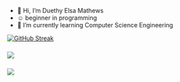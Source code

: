 - 👋 Hi, I’m Duethy Elsa Mathews  
- ☺️ beginner in programming 
- 🌱 I’m currently learning Computer Science Engineering

[![GitHub Streak](http://github-readme-streak-stats.herokuapp.com?user=DUETHYEM02&theme=prussian&date_format=j%20M%5B%20Y%5D)](https://git.io/streak-stats)

###

![](https://github-readme-stats.vercel.app/api?username=DUETHYEM02&show_icons=true&theme=prussian&date_format=j%20M%5B%20Y%5D)

###

<img align="centre" src="https://github-readme-stats.vercel.app/api/top-langs/?username=DUETHYEM02&layout=compact&theme=prussian&date_format=j%20M%5B%20Y%5D&hide_border=false" />

<!---
Duethyem02/Duethyem02 is a ✨ special ✨ repository because its `README.md` (this file) appears on your GitHub profile.
You can click the Preview link to take a look at your changes.
--->
